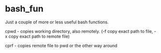 # bash_fun
Just a couple of more or less useful bash functions.

cpwd - copies working directory, also remotely. (-f copy exact path to file, -x copy exact path to remote file)

cprf - copies remote file to pwd or the other way around
